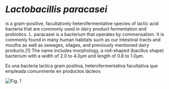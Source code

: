 
# <i>Lactobacillis paracasei</i>

is a gram-positive, facultatively heterofermentative species of lactic acid bacteria that are commonly used in dairy product fermentation and probiotics. L. paracasei is a bacterium that operates by commensalism. It is commonly found in many human habitats such as our intestinal tracts and mouths as well as sewages, silages, and previously mentioned dairy products.[1] The name includes morphology, a rod-shaped (bacillus shape) bacterium with a width of 2.0 to 4.0μm and length of 0.8 to 1.0μm.

Es una bacteria lactica gram positiva, heterofermentativa facultativa que empleada comunmente en productos lácteos




![Fig. 1](https://upload.wikimedia.org/wikipedia/en/b/ba/Lactobacillus_rhamnosus-LSU_lab_%28Dr._Karen_Sullivan%29.jpg)
